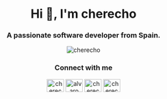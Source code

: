 <h1 align="center">Hi 👋, I'm cherecho</h1>
<h3 align="center">A passionate software developer from Spain.</h3>
<p align="center"><img align="center" src="https://github-readme-stats.vercel.app/api/top-langs?username=cherecho&show_icons=true&theme=dark&locale=en&layout=compact" alt="cherecho" /></p>
<h3 align="center">Connect with me</h3>
<p align="center">
<a href="https://twitter.com/cherecho_" target="blank"><img align="center" src="https://raw.githubusercontent.com/rahuldkjain/github-profile-readme-generator/master/src/images/icons/Social/twitter.svg" alt="cherecho_" height="30" width="40" /></a>
<a href="https://linkedin.com/in/alvaro cerezo pedrero" target="blank"><img align="center" src="https://raw.githubusercontent.com/rahuldkjain/github-profile-readme-generator/master/src/images/icons/Social/linked-in-alt.svg" alt="alvaro cerezo pedrero" height="30" width="40" /></a>
<a href="https://www.leetcode.com/cherecho_" target="blank"><img align="center" src="https://raw.githubusercontent.com/rahuldkjain/github-profile-readme-generator/master/src/images/icons/Social/leet-code.svg" alt="cherecho_" height="30" width="40" /></a>
<a href="https://discord.gg/cherecho_" target="blank"><img align="center" src="https://raw.githubusercontent.com/rahuldkjain/github-profile-readme-generator/master/src/images/icons/Social/discord.svg" alt="cherecho_" height="30" width="40" /></a>
</p>
